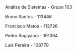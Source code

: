 Análise de Sistemas - Grupo 103

Bruno Santos - 113446

Francisco Matos - 113726

Pedro Sugiyama - 101094

Luís Pereira - 108770
